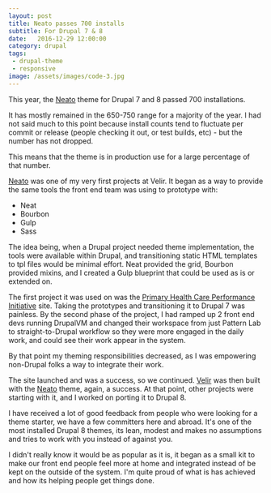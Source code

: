 ```yaml
---
layout: post
title: Neato passes 700 installs
subtitle: For Drupal 7 & 8
date:   2016-12-29 12:00:00
category: drupal
tags:
 - drupal-theme
 - responsive
image: /assets/images/code-3.jpg
---
```


This year, the <a href="https://www.drupal.org/project/neato" target="_blank">Neato</a> theme for Drupal 7 and 8 passed 700 installations.

It has mostly remained in the 650-750 range for a majority of the year. I had not said much to this point because install counts tend to fluctuate per commit or release (people checking it out, or test builds, etc) - but the number has not dropped.

This means that the theme is in production use for a large percentage of that number.

<a href="https://www.drupal.org/project/neato" target="_blank">Neato</a> was one of my very first projects at Velir. It began as a way to provide the same tools the front end team was using to prototype with:

- Neat
- Bourbon
- Gulp
- Sass

The idea being, when a Drupal project needed theme implementation, the tools were available within Drupal, and transitioning static HTML templates to tpl files would be minimal effort. Neat provided the grid, Bourbon provided mixins, and I created a Gulp blueprint that could be used as is or extended on.

The first project it was used on was the <a href="http://phcperformanceinitiative.org/" target="_blank">Primary Health Care Performance Initiative</a> site. Taking the prototypes and transitioning it to Drupal 7 was painless. By the second phase of the project, I had ramped up 2 front end devs running DrupalVM and changed their workspace from just Pattern Lab to straight-to-Drupal workflow so they were more engaged in the daily work, and could see their work appear in the system. 

By that point my theming responsibilities decreased, as I was empowering non-Drupal folks a way to integrate their work.

The site launched and was a success, so we continued. <a href="https://www.velir.com" target="_blank">Velir</a> was then built with the <a href="https://www.drupal.org/project/neato" target="_blank">Neato</a> theme, again, a success. At that point, other projects were starting with it, and I worked on porting it to Drupal 8.

I have received a lot of good feedback from people who were looking for a theme starter, we have a few committers here and abroad. It's one of the most installed Drupal 8 themes, its lean, modest and makes no assumptions and tries to work with you instead of against you.

I didn't really know it would be as popular as it is, it began as a small kit to make our front end people feel more at home and integrated instead of be kept on the outside of the system. I'm quite proud of what is has achieved and how its helping people get things done. 

 
